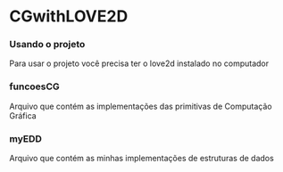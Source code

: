 # CGwithLOVE2D

### Usando o projeto
  Para usar o projeto você precisa ter o love2d instalado no computador

### funcoesCG
  Arquivo que contém as implementações das primitivas de Computação Gráfica

### myEDD
  Arquivo que contém as minhas implementações de estruturas de dados

